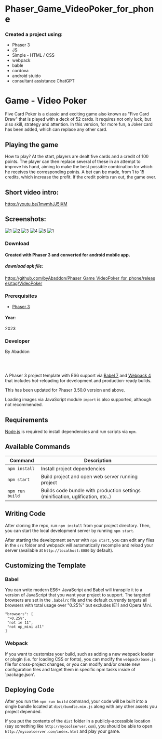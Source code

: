 # Phaser_Game_VideoPoker_for_phone

### Created a project using:
+ Phaser 3
+ JS
+ Simple - HTML / CSS
+ webpack
+ bable
+ cordova
+ android stuido
+ consultant assistance ChatGPT

# Game - Video Poker
Five Card Poker is a classic and exciting game also known as "Five Card Draw" that is played with a deck of 52 cards.
It requires not only luck, but also skill, strategy and attention.
In this version, for more fun, a Joker card has been added, which can replace any other card.

## Playing the game
How to play?
At the start, players are dealt five cards and a credit of 100 points.
The player can then replace several of these in an attempt to improve his hand, aiming to make the best possible combination for which he receives the corresponding points.
A bet can be made, from 1 to 15 credits, which increase the profit.
If the credit points run out, the game over.

## Short video intro:
https://youtu.be/1mvmhJJ5jXM

## Screenshots:
![1](https://github.com/byAbaddon/Phaser_Game_VideoPoker_for_phone/assets/51271834/d6180bdc-d57d-468d-8e97-36436ae6840b)
![2](https://github.com/byAbaddon/Phaser_Game_VideoPoker_for_phone/assets/51271834/550f9f27-1aa5-4b63-aae1-4b2b1957261c)
![3](https://github.com/byAbaddon/Phaser_Game_VideoPoker_for_phone/assets/51271834/6d9b82e9-521b-46e7-afc1-11ce3e3a1c0a)
![4](https://github.com/byAbaddon/Phaser_Game_VideoPoker_for_phone/assets/51271834/6ec9183e-1407-49cf-8392-8de43d844341)
![5](https://github.com/byAbaddon/Phaser_Game_VideoPoker_for_phone/assets/51271834/97c6b995-a6e1-47ad-bea5-70e1e44998cc)
![1](https://github.com/byAbaddon/Phaser_Game_VideoPoker_for_phone/assets/51271834/ccf221d3-78a6-4b10-8c88-dcb0618b4750)



### Download
#### Created with Phaser 3 and converted for android mobile app.
##### download apk file:
https://github.com/byAbaddon/Phaser_Game_VideoPoker_for_phone/releases/tag/VideoPoker


### Prerequisites
- [Phaser 3](https://phaser.io)
#### Year:
2023

### Developer
By Abaddon

<br>
<br>

A Phaser 3 project template with ES6 support via [Babel 7](https://babeljs.io/) and [Webpack 4](https://webpack.js.org/) that includes hot-reloading for development and production-ready builds.

This has been updated for Phaser 3.50.0 version and above.

Loading images via JavaScript module `import` is also supported, although not recommended.

## Requirements

[Node.js](https://nodejs.org) is required to install dependencies and run scripts via `npm`.

## Available Commands

| Command | Description |
|---------|-------------|
| `npm install` | Install project dependencies |
| `npm start` | Build project and open web server running project |
| `npm run build` | Builds code bundle with production settings (minification, uglification, etc..) |

## Writing Code

After cloning the repo, run `npm install` from your project directory. Then, you can start the local development server by running `npm start`.

After starting the development server with `npm start`, you can edit any files in the `src` folder and webpack will automatically recompile and reload your server (available at `http://localhost:8080` by default).

## Customizing the Template

### Babel

You can write modern ES6+ JavaScript and Babel will transpile it to a version of JavaScript that you want your project to support. The targeted browsers are set in the `.babelrc` file and the default currently targets all browsers with total usage over "0.25%" but excludes IE11 and Opera Mini.

 ```
"browsers": [
  ">0.25%",
  "not ie 11",
  "not op_mini all"
]
 ```

### Webpack

If you want to customize your build, such as adding a new webpack loader or plugin (i.e. for loading CSS or fonts), you can modify the `webpack/base.js` file for cross-project changes, or you can modify and/or create new configuration files and target them in specific npm tasks inside of `package.json'.

## Deploying Code

After you run the `npm run build` command, your code will be built into a single bundle located at `dist/bundle.min.js` along with any other assets you project depended. 

If you put the contents of the `dist` folder in a publicly-accessible location (say something like `http://mycoolserver.com`), you should be able to open `http://mycoolserver.com/index.html` and play your game.
